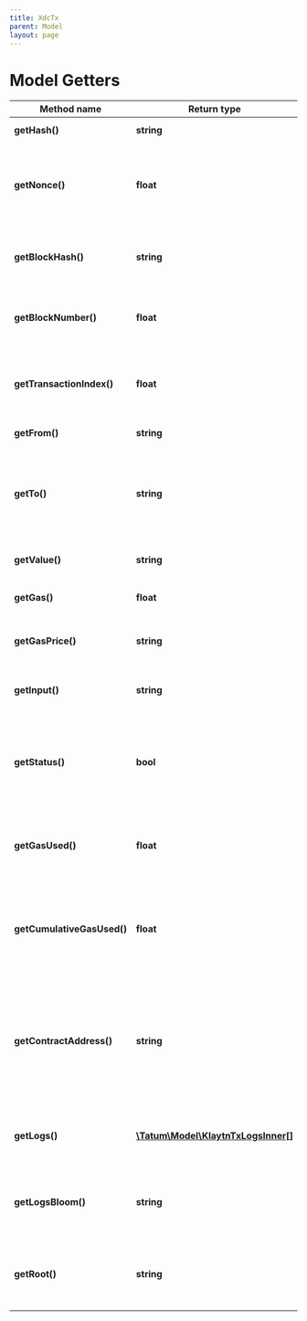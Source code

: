 ```yaml
---
title: XdcTx
parent: Model
layout: page
---
```


# Model Getters

Method name | Return type | Description | Notes
------------ | ------------- | ------------- | -------------
**getHash()** | **string** | Hash of the transaction. | [optional]
**getNonce()** | **float** | The number of transactions made by the sender prior to this one. | [optional]
**getBlockHash()** | **string** | Hash of the block where this transaction was in. | [optional]
**getBlockNumber()** | **float** | Block number where this transaction was in. | [optional]
**getTransactionIndex()** | **float** | Integer of the transactions index position in the block. | [optional]
**getFrom()** | **string** | Address of the sender. | [optional]
**getTo()** | **string** | Address of the receiver. 'null' when its a contract creation transaction. | [optional]
**getValue()** | **string** | Value transferred in wei. | [optional]
**getGas()** | **float** | Gas provided by the sender. | [optional]
**getGasPrice()** | **string** | Gas price provided by the sender in wei. | [optional]
**getInput()** | **string** | The data sent along with the transaction. | [optional]
**getStatus()** | **bool** | TRUE if the transaction was successful, FALSE, if the EVM reverted the transaction. | [optional]
**getGasUsed()** | **float** | The amount of gas used by this specific transaction alone. | [optional]
**getCumulativeGasUsed()** | **float** | The total amount of gas used when this transaction was executed in the block. | [optional]
**getContractAddress()** | **string** | The contract address created, if the transaction was a contract creation, otherwise null. | [optional]
**getLogs()** | [**\Tatum\Model\KlaytnTxLogsInner[]**](../KlaytnTxLogsInner) | Log events, that happened in this transaction. | [optional]
**getLogsBloom()** | **string** | Bloom filter for light clients to quickly retrieve related logs. | [optional]
**getRoot()** | **string** | 32 bytes of post-transaction stateroot (pre Byzantium) | [optional]

